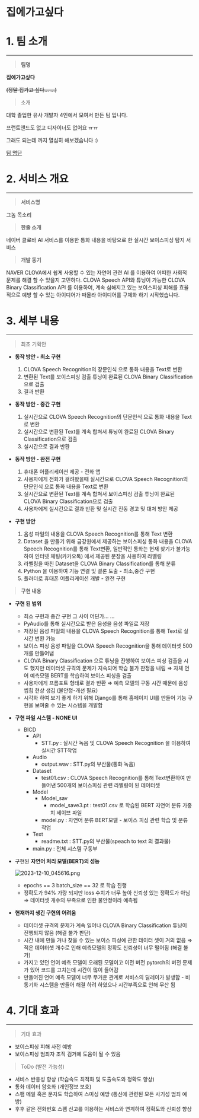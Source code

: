 # 집에가고싶다

# 1. 팀 소개

---

> **팀명**
> 

 **집에가고싶다**

 ~~(정말 집가고 싶다… …)~~

> 소개
> 

 대학 졸업한 유사 개발자 4인에서 모여서 만든 팀 입니다. 

 프런트앤드도 없고 디자이너도 없어요 ㅠㅠ

 그래도 되는데 까지 열심히 해보겠습니다 :)

[팀 명단](https://www.notion.so/4090305f71034e1e8406db0388f3a3e7?pvs=21)

# 2. 서비스 개요

---

> **서비스명**
> 

그놈 목소리

> **한줄 소개**
> 

네이버 클로바 AI 서비스를 이용한 통화 내용을 바탕으로 한 실시간 보이스피싱 탐지 서비스

> **개발 동기**
> 

 NAVER CLOVA에서 쉽게 사용할 수 있는 자연어 관련 AI 를 이용하여 어떠한 사회적 문제를 해결 할 수 있을지 고민하다. CLOVA Speech API와 튜닝이 가능한 CLOVA Binary Classification API 를 이용하여, 계속 심해지고 있는 보이스피싱 피해를 효율적으로 예방 할 수 있는 아이디어가 떠올라 아이디어를 구체화 하기 시작했습니다.

# 3. 세부 내용

---

> 최초 기획안
> 
- **동작 방안 - 최소 구현**
    1. CLOVA Speech Recognition의 장문인식 으로 통화 내용을 Text로 변환
    2. 변환된 Text를 보이스피싱 검출 튜닝이 완료된 CLOVA Binary Classification으로 검출
    3. 결과 반환

- **동작 방안 - 중간 구현**
    1. 실시간으로 CLOVA Speech Recognition의 단문인식 으로 통화 내용을 Text로 변환
    2. 실시간으로 변환된 Text를 계속 합쳐서 튜닝이 완료된 CLOVA Binary Classification으로 검출
    3. 실시간으로 결과 반환

- **동작 방안 - 완전 구현**
    1. 휴대폰 어플리케이션 제공 - 전화 앱
    2. 사용자에게 전화가 걸려왔을때 실시간으로 CLOVA Speech Recognition의 단문인식 으로 통화 내용을 Text로 변환
    3. 실시간으로 변환된 Text를 계속 합쳐서 보이스피싱 검출 튜닝이 완료된 CLOVA Binary Classification으로 검출
    4. 사용자에게 실시간으로 결과 반환 및 실시간 진동 경고 및 대처 방안 제공

- **구현 방안**
    1. 음성 파일의 내용을 CLOVA Speech Recognition를 통해 Text 변환 
    2. Dataset 을 만들기 위해 금강원에서 제공하는 보이스피싱 통화 내용을 CLOVA Speech Recognition를 통해 Text변환, 일반적인 통화는 현재 찾기가 불가능 하여 인터넷 체팅(카카오톡) 에서 제공된 문장을 사용하여 라벨링   
    3. 라벨링을 마친 Dataset을 CLOVA Binary Classification를 통해 분류
    4. Python 을 이용하여 기능 연결 및 결론 도출 - 최소,중간 구현
    5. 플러터로 휴대폰 어플리케이션 개발 - 완전 구현

> **구현 내용**
> 
- **구현 된 범위**
    - 최소 구현과 중간 구현 그 사이 어딘가… …
    - PyAudio를 통해 실시간으로 받은 음성을 음성 파일로 저장
    - 저장된 음성 파일의 내용을 CLOVA Speech Recognition를 통해 Text로 실시간 변환 가능
    - 보이스 피싱 음성 파일을 CLOVA Speech Recognition을 통해 데이터셋 500개를 만들어냄
    - CLOVA Binary Classification 으로 튜닝을 진행하여 보이스 피싱 검출을 시도 했지만 데이터셋 규격의 문제가 지속되어 학습 불가 판정을 내림 ⇒ 자체 언어 예측모델 BERT를 학습하여 보이스 피싱을 검출
    - 사용자에게 프롬포트 형태로 결과 반환 ⇒ 예측 모델의 구동 시간 때문에 음성 씹힘 현상 생김 (불안정-개선 필요)
    - 시각화 하여 보기 좋게 하기 위해 Django를 통해 홈페이지 UI를 만들어 기능 구현을 보여줄 수 있는 시스템을 개발함
    
- **구현 파일 시스템 - NONE UI**
    - BICD
        - API
            - STT.py : 실시간 녹음 및 CLOVA Speech Recognition 을 이용하여 실시간 STT작업
        - Audio
            - output.wav : STT.py의 부산물(통화 녹음)
        - Dataset
            - test01.csv : CLOVA Speech Recognition를 통해 Text변환하여 만들어낸 500개의 보이스피싱 관련 라벨링이 된 데이터셋
        - Model
            - Model_sav
                - model_save3.pt : test01.csv 로 학습된 BERT 자연어 분류 가중치 세이브 파일
            - model.py : 자연어 분류 BERT모델 - 보이스 피싱 관련 학습 및 분류 작업
        - Text
            - readme.txt : STT.py의 부산물(speach to text 의 결과물)
        - main.py : 전체 시스템 구동부

- 구현된 **자연어 처리 모델(BERT)의 성능**
    
    ![2023-12-10_045616.png](https://prod-files-secure.s3.us-west-2.amazonaws.com/e549bc29-4067-4f8c-b129-503be1ba43aa/e7ebe246-7670-420a-8820-8857771909fd/2023-12-10_045616.png)
    
    - epochs == 3  batch_size == 32 로 학습 진행
    - 정확도가 94% 가량 되지만 loss 수치가 너무 높아 신뢰성 있는 정확도가 아님 ⇒ 데이터셋 개수의 부족으로 인한 불안정이라 예측됨

- **현재까지 생긴 구현의 어려움**
    - 데이터셋 규격의 문제가 계속 일어나 CLOVA Binary Classification 튜닝이 진행되지 않음 (해결 불가 판단)
    - 시간 내에 만들 거나 찾을 수 있는 보이스 피싱에 관한 데이터 셋이 거의 없음 ⇒ 적은 데이터셋 개수로 인해 예측모델의 정확도 신뢰성이 너무 떨어짐 (해결 불가)
    - 가지고 있던 언어 예측 모델이 오래된 모델이고 이전 버전 pytorch의 버전 문제가 있어 코드를 고치는데 시간이 많이 들어감
    - 만들어진 언어 예측 모델이 너무 무거운 관계로 서비스의 딜레이가 발생함 - 비동기화 시스템을 만들어 해결 하려 하였으나 시간부족으로 인해 무산 됨

# 4. 기대 효과

---

> 기대 효과
> 
- 보이스피싱 피해 사전 예방
- 보이스피싱 범죄자 조직 검거에 도움이 될 수 있음

> ToDo (발전 가능성)
> 
- 서비스 반응성 향상 (학습속도 최적화 및 도출속도와 정확도 향상)
- 통화 데이터 암호화 (개인정보 보호)
- 스팸 메일 혹은 문자도 학습하여 스미싱 예방 (통신에 관련된 모든 사기성 범죄 예방)
- 후후 같은 전화번호 스펨 신고를 이용하는 서비스와 연계하여 정확도와 신뢰성 향상

